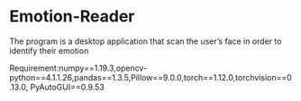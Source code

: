 # Emotion-Reader
The program is a desktop application that scan the user’s face in order to identify their emotion

Requirement:numpy==1.19.3,opencv-python==4.1.1.26,pandas==1.3.5,Pillow==9.0.0,torch==1.12.0,torchvision==0.13.0, PyAutoGUI==0.9.53
